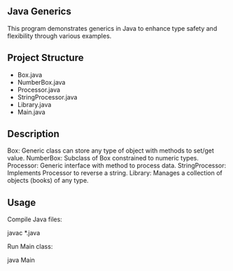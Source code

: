 ## Java Generics

This program demonstrates generics in Java to enhance type safety and flexibility through various examples.

## Project Structure

  - Box.java
  - NumberBox.java
  - Processor.java
  - StringProcessor.java
  - Library.java
  - Main.java
    
## Description

Box: Generic class can store any type of object with methods to set/get value.
NumberBox: Subclass of Box constrained to numeric types.
Processor: Generic interface with method to process data.
StringProcessor: Implements Processor to reverse a string.
Library: Manages a collection of objects (books) of any type.

## Usage

Compile Java files:

javac *.java

Run Main class:

java Main


